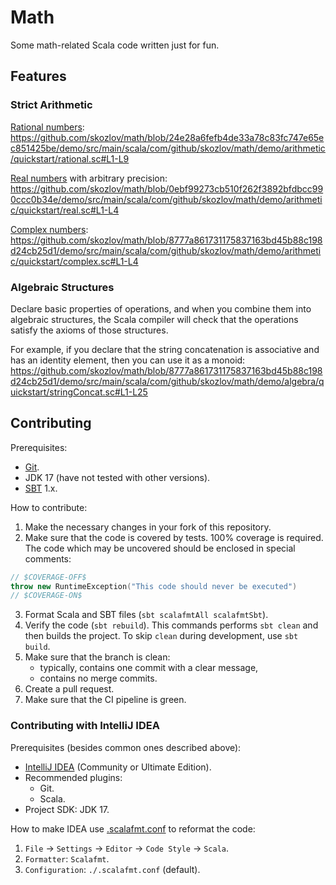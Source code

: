 # Math

Some math-related Scala code written just for fun.

## Features

### Strict Arithmetic

[Rational numbers](https://en.wikipedia.org/wiki/Rational_number):
https://github.com/skozlov/math/blob/24e28a6fefb4de33a78c83fc747e65ec851425be/demo/src/main/scala/com/github/skozlov/math/demo/arithmetic/quickstart/rational.sc#L1-L9

[Real numbers](https://en.wikipedia.org/wiki/Real_number) with arbitrary
precision:
https://github.com/skozlov/math/blob/0ebf99273cb510f262f3892bfdbcc990ccc0b34e/demo/src/main/scala/com/github/skozlov/math/demo/arithmetic/quickstart/real.sc#L1-L4

[Complex numbers](https://en.wikipedia.org/wiki/Complex_number):
https://github.com/skozlov/math/blob/8777a861731175837163bd45b88c198d24cb25d1/demo/src/main/scala/com/github/skozlov/math/demo/arithmetic/quickstart/complex.sc#L1-L4

### Algebraic Structures

Declare basic properties of operations,
and when you combine them into algebraic structures,
the Scala compiler will check that the operations satisfy the axioms of those
structures.

For example,
if you declare that the string concatenation is associative and has an identity
element,
then you can use it as a monoid:
https://github.com/skozlov/math/blob/8777a861731175837163bd45b88c198d24cb25d1/demo/src/main/scala/com/github/skozlov/math/demo/algebra/quickstart/stringConcat.sc#L1-L25

## Contributing

Prerequisites:

- [Git](https://git-scm.com/).
- JDK 17 (have not tested with other versions).
- [SBT](https://www.scala-sbt.org/) 1.x.

How to contribute:

1. Make the necessary changes in your fork of this repository.
2. Make sure that the code is covered by tests. 100% coverage is required. The
   code which may be uncovered should be enclosed in special comments:

```scala
// $COVERAGE-OFF$
throw new RuntimeException("This code should never be executed")
// $COVERAGE-ON$
```

3. Format Scala and SBT files (`sbt scalafmtAll scalafmtSbt`).
4. Verify the code (`sbt rebuild`).
   This commands performs `sbt clean` and then builds the project.
   To skip `clean` during development, use `sbt build`.
5. Make sure that the branch is clean:
    - typically, contains one commit with a clear message,
    - contains no merge commits.
6. Create a pull request.
7. Make sure that the CI pipeline is green.

### Contributing with IntelliJ IDEA

Prerequisites (besides common ones described above):

- [IntelliJ IDEA](https://www.jetbrains.com/idea/) (Community or Ultimate
  Edition).
- Recommended plugins:
    - Git.
    - Scala.
- Project SDK: JDK 17.

How to make IDEA use [.scalafmt.conf](.scalafmt.conf) to reformat the code:

1. `File` -> `Settings` -> `Editor` -> `Code Style` -> `Scala`.
2. `Formatter`: `Scalafmt`.
3. `Configuration`: `./.scalafmt.conf` (default).
